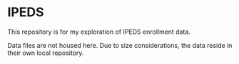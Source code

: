 # IPEDS

This repository is for my exploration of IPEDS enrollment data.

Data files are not housed here. Due to size considerations, the data reside in their own local repository.
